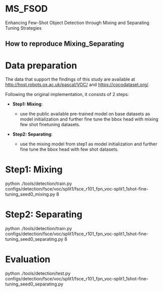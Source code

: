 # MS_FSOD
Enhancing Few-Shot Object Detection through Mixing and Separating Tuning Strategies
## How to reproduce Mixing_Separating

# Data preparation
The data that support the findings of this study are available at http://host.robots.ox.ac.uk/pascal/VOC/ and https://cocodataset.org/.

Following the original implementation, it consists of 2 steps:

- **Step1: Mixing**:
   - use the public available pre-trained model on base datasets as model initialization and further fine tune the bbox head with mixing few shot finetuning datasets.

- **Step2: Separating**:
   - use the mixing model from step1 as model initialization and further fine tune the bbox head with few shot datasets.
 
# Step1: Mixing
python ./tools/detection/train.py \
    configs/detection/fsce/voc/split1/fsce_r101_fpn_voc-split1_1shot-fine-tuning_seed0_mixing.py 8

# Step2: Separating
python ./tools/detection/train.py \
    configs/detection/fsce/voc/split1/fsce_r101_fpn_voc-split1_1shot-fine-tuning_seed0_separating.py 8

# Evaluation
python ./tools/detection/test.py \
    configs/detection/fsce/voc/split1/fsce_r101_fpn_voc-split1_1shot-fine-tuning_seed0_separating.py

